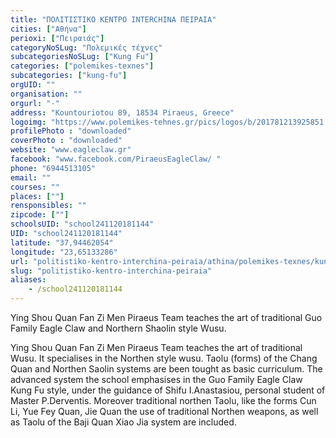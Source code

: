 ```yaml
---
title: "ΠΟΛΙΤΙΣΤΙΚΟ ΚΕΝΤΡΟ INTERCHINA ΠΕΙΡΑΙΑ"
cities: ["Αθήνα"]
perioxi: ["Πειραιάς"]
categoryNoSLug: "Πολεμικές τέχνες"
subcategoriesNoSLug: ["Kung Fu"]
categories: ["polemikes-texnes"]
subcategories: ["kung-fu"]
orgUID: ""
organisation: ""
orgurl: "-"
address: "Kountouriotou 89, 18534 Piraeus, Greece"
logoimg: "https://www.polemikes-tehnes.gr/pics/logos/b/201781213925851.jpg"
profilePhoto : "downloaded"
coverPhoto : "downloaded"
website: "www.eagleclaw.gr"
facebook: "www.facebook.com/PiraeusEagleClaw/ "
phone: "6944513105"
email: ""
courses: ""
places: [""]
rensponsibles: ""
zipcode: [""]
schoolsUID: "school241120181144"
UID: "school241120181144"
latitude: "37,94462054"
longitude: "23,65133286"
url: "politistiko-kentro-interchina-peiraia/athina/polemikes-texnes/kung-fu"
slug: "politistiko-kentro-interchina-peiraia"
aliases:
    - /school241120181144
---
```



Ying Shou Quan Fan Zi Men Piraeus Team teaches the art of traditional Guo Family Eagle Claw and Northern Shaolin style Wusu.

Ying Shou Quan Fan Zi Men Piraeus Team teaches the art of traditional Wusu. It specialises in the Northen style wusu. Taolu (forms) of the Chang Quan and Northen Saolin systems are been tought as basic curriculum. The advanced system the school emphasises in the Guo Family Eagle Claw Kung Fu style, under the guidance of Shifu I.Anastasiou, personal student of Master P.Derventis. Moreover traditional northen Taolu, like the forms Cun Li, Yue Fey Quan, Jie Quan the use of traditional Northen weapons, as well as Taolu of the Baji Quan Xiao Jia system are included.
